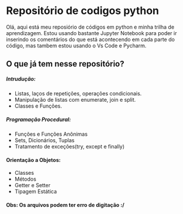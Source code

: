 # Repositório de codigos python 

Olá, aqui está meu reposiório de códigos em python e minha trilha de aprendizagem. Estou usando bastante Jupyter Notebook para poder ir inserindo os comentários do que está acontecendo em cada parte do código, mas tambem estou usando o Vs Code e Pycharm.

## O que já tem nesse repositório?
##### Intrudução: 
- Listas, laços de repetições, operações condicionais.
- Manipulação de listas com enumerate, join e split.
- Classes e Funções.

##### Programação Procedural:
- Funções e Funções Anônimas 
- Sets, Dicionários, Tuplas
- Tratamento de exceções(try, except e finally)

#### Orientação a Objetos:
- Classes
- Métodos
- Getter e Setter
- Tipagem Estática

#### Obs: Os arquivos podem ter erro de digitação :/
